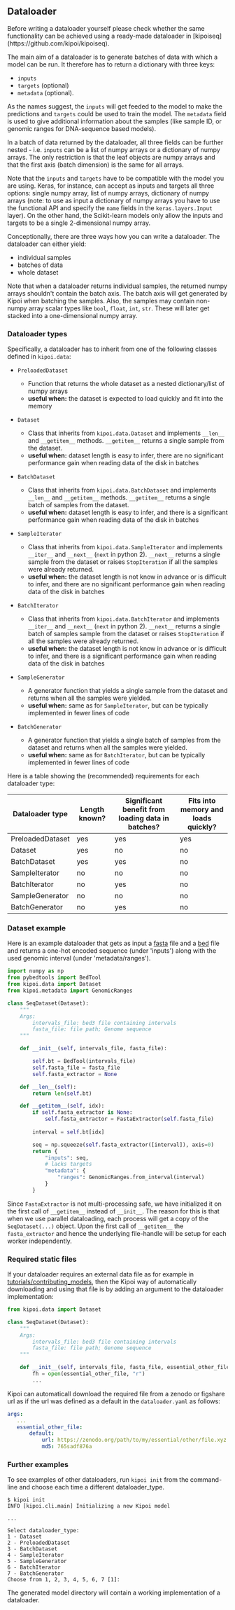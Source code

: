 ## Dataloader

<aside class="warning">
Before writing a dataloader yourself please check whether the same functionality can be achieved using a ready-made 
dataloader in [kipoiseq](https://github.com/kipoi/kipoiseq).
</aside>


The main aim of a dataloader is to generate batches of data with which a model can be run. It therefore has to return a dictionary with three keys:

- `inputs`
- `targets` (optional)
- `metadata` (optional).

As the names suggest, the `inputs` will get feeded to the model to make the predictions and `targets` could be used to train the model. The `metadata` field is used to give additional information about the samples (like sample ID, or genomic ranges for DNA-sequence based models).

In a batch of data returned by the dataloader, all three fields can be further nested - i.e. `inputs` can be a list of numpy arrays or a dictionary of numpy arrays. The only restriction is that the leaf objects are numpy arrays and that the first axis (batch dimension) is the same for all arrays.

Note that the `inputs` and `targets` have to be compatible with the model you are using. Keras, for instance, can accept as inputs and targets all three options: single numpy array, list of numpy arrays, dictionary of numpy arrays (note: to use as input a dictionary of numpy arrays you have to use the functional API and specify the `name` fields in the `keras.layers.Input` layer). On the other hand, the Scikit-learn models only allow the inputs and targets to be a single 2-dimensional numpy array.

Conceptionally, there are three ways how you can write a dataloader. The dataloader can either yield:

- individual samples
- batches of data
- whole dataset

Note that when a dataloader returns individual samples, the returned numpy arrays shouldn't contain the batch axis. The batch axis will get generated by Kipoi when batching the samples. Also, the samples may contain non-numpy array scalar types like `bool`, `float`, `int`, `str`. These will later get stacked into a one-dimensional numpy array.

### Dataloader types

Specifically, a dataloader has to inherit from one of the following classes defined in `kipoi.data`:

- `PreloadedDataset` 
    - Function that returns the whole dataset as a nested dictionary/list of numpy arrays
    - **useful when:** the dataset is expected to load quickly and fit into the memory

- `Dataset` 
    - Class that inherits from `kipoi.data.Dataset` and implements `__len__` and `__getitem__` methods. `__getitem__` returns a single sample from the dataset.
    - **useful when:** dataset length is easy to infer, there are no significant performance gain when reading data of the disk in batches


- `BatchDataset` 
    - Class that inherits from `kipoi.data.BatchDataset` and implements `__len__` and  `__getitem__` methods. `__getitem__` returns a single batch of samples from the dataset.
    - **useful when:** dataset length is easy to infer, and there is a significant performance gain when reading data of the disk in batches


- `SampleIterator` 
    - Class that inherits from `kipoi.data.SampleIterator` and implements `__iter__` and `__next__` (`next` in python 2). `__next__` returns a single sample from the dataset or raises `StopIteration` if all the samples were already returned.
    - **useful when:** the dataset length is not know in advance or is difficult to infer, and there are no significant performance gain when reading data of the disk in batches


- `BatchIterator` 
    - Class that inherits from `kipoi.data.BatchIterator` and implements `__iter__` and `__next__` (`next` in python 2). `__next__` returns a single batch of samples sample from the dataset or raises `StopIteration` if all the samples were already returned.
    - **useful when:** the dataset length is not know in advance or is difficult to infer, and there is a significant performance gain when reading data of the disk in batches


- `SampleGenerator` 
    - A generator function that yields a single sample from the dataset and returns when all the samples were yielded.
    - **useful when:** same as for `SampleIterator`, but can be typically implemented in fewer lines of code


- `BatchGenerator` 
    - A generator function that yields a single batch of samples from the dataset and returns when all the samples were yielded.
    - **useful when:** same as for `BatchIterator`, but can be typically implemented in fewer lines of code


Here is a table showing the (recommended) requirements for each dataloader type:

| Dataloader type   	| Length known? 	| Significant benefit from loading data in batches? 	| Fits into memory and loads quickly? 	|
|-------------------	|---------------	|---------------------------------------------------	|-------------------------------------	|
| PreloadedDataset  	| yes           	| yes                                               	| yes                                 	|
| Dataset           	| yes           	| no                                                	| no                                  	|
| BatchDataset      	| yes           	| yes                                               	| no                                  	|
| SampleIterator    	| no            	| no                                                	| no                                  	|
| BatchIterator     	| no            	| yes                                               	| no                                  	|
| SampleGenerator   	| no            	| no                                                	| no                                  	|
| BatchGenerator    	| no            	| yes                                               	| no                                  	|


### Dataset example

Here is an example dataloader that gets as input a [fasta](http://genetics.bwh.harvard.edu/pph/FASTA.html) file and a [bed](https://genome.ucsc.edu/FAQ/FAQformat.html#format1) file and returns a one-hot encoded sequence (under 'inputs') along with the used genomic interval (under 'metadata/ranges').

```python
import numpy as np
from pybedtools import BedTool
from kipoi.data import Dataset
from kipoi.metadata import GenomicRanges

class SeqDataset(Dataset):
    """
    Args:
        intervals_file: bed3 file containing intervals
        fasta_file: file path; Genome sequence
    """

    def __init__(self, intervals_file, fasta_file):

        self.bt = BedTool(intervals_file)
        self.fasta_file = fasta_file
		self.fasta_extractor = None

    def __len__(self):
        return len(self.bt)

    def __getitem__(self, idx):
        if self.fasta_extractor is None:
            self.fasta_extractor = FastaExtractor(self.fasta_file)
		
        interval = self.bt[idx]

        seq = np.squeeze(self.fasta_extractor([interval]), axis=0)
        return {
            "inputs": seq,
			# lacks targets
            "metadata": {
                "ranges": GenomicRanges.from_interval(interval)
            }
        }
```

Since `FastaExtractor` is not multi-processing safe, we have initialized it on the first call of `__getitem__` instead of `__init__`. The reason for this is that when we use parallel dataloading, each process will get a copy of the `SeqDataset(...)` object. Upon the first call of `__getitem__` the `fasta_extractor` and hence the underlying file-handle will be setup for each worker independently.

### Required static files

If your dataloader requires an external data file as for example in 
[tutorials/contributing_models](../tutorials/contributing_models.html), then the Kipoi way of automatically downloading 
and using that file is by adding an argument to the dataloader implementation:

```python
from kipoi.data import Dataset

class SeqDataset(Dataset):
    """
    Args:
        intervals_file: bed3 file containing intervals
        fasta_file: file path; Genome sequence
    """

    def __init__(self, intervals_file, fasta_file, essential_other_file):
        fh = open(essential_other_file, "r")
        ...
```
 
Kipoi can automaticall download the required file from a zenodo or figshare url as if the url was defined as a default
 in the `dataloader.yaml` as follows:

```yaml
args:
   ...
   essential_other_file:
       default:
           url: https://zenodo.org/path/to/my/essential/other/file.xyz
           md5: 765sadf876a
```

### Further examples

To see examples of other dataloaders, run `kipoi init` from the command-line and choose each time a different dataloader_type.

```
$ kipoi init
INFO [kipoi.cli.main] Initializing a new Kipoi model

...

Select dataloader_type:
1 - Dataset
2 - PreloadedDataset
3 - BatchDataset
4 - SampleIterator
5 - SampleGenerator
6 - BatchIterator
7 - BatchGenerator
Choose from 1, 2, 3, 4, 5, 6, 7 [1]:
```

The generated model directory will contain a working implementation of a dataloader.
